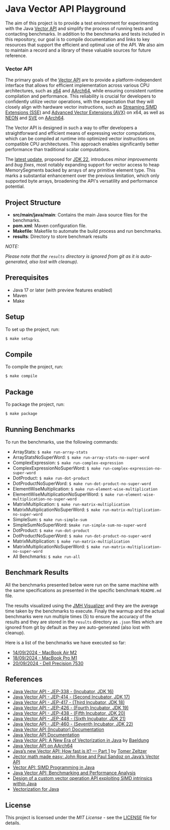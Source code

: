 # Java Vector API Playground

The aim of this project is to provide a test environment for experimenting with the Java [Vector API](https://openjdk.org/jeps/460) and simplify the process of running tests and contacting benchmarks. In addition to the benchmarks and tests included in this repository, our goal is to compile documentation and links to key resources that support the efficient and optimal use of the API. We also aim to maintain a record and a library of these valuable sources for future reference.
### Vector API

The primary goals of the [Vector API](https://openjdk.org/jeps/460) are to provide a platform-independent interface that allows for efficient implementation across various CPU architectures, such as [x64](https://en.wikipedia.org/wiki/X86-64) and [AArch64](https://en.wikipedia.org/wiki/AArch64), while ensuring consistent runtime compilation and performance. This reliability is crucial for developers to confidently utilize vector operations, with the expectation that they will closely align with hardware vector instructions, such as [Streaming SIMD Extensions (SSE)](https://en.wikipedia.org/wiki/Streaming_SIMD_Extensions) and [Advanced Vector Extensions (AVX)](https://en.wikipedia.org/wiki/Advanced_Vector_Extensions) on x64, as well as [NEON](https://en.wikipedia.org/wiki/ARM_architecture#Advanced_SIMD_(NEON)) and [SVE](https://en.wikipedia.org/wiki/Scalable_Vector_Extension) on [AArch64](https://en.wikipedia.org/wiki/AArch64).

The Vector API is designed in such a way to offer developers a straightforward and efficient means of expressing vector computations, which can be compiled at runtime into optimized vector instructions on compatible CPU architectures. This approach enables significantly better performance than traditional scalar computations.

The [latest update](https://openjdk.java.net/jeps/460), proposed for [JDK 22](https://openjdk.org/projects/jdk/22/), introduces _minor improvements_ and _bug fixes_, most notably expanding support for vector access to heap MemorySegments backed by arrays of any primitive element type. This marks a substantial enhancement over the previous limitation, which only supported byte arrays, broadening the API's versatility and performance potential.

## Project Structure

- **src/main/java/main**: Contains the main Java source files for the benchmarks.
- **pom.xml**: Maven configuration file.
- **Makefile**: Makefile to automate the build process and run benchmarks.
- **results**: Directory to store benchmark results 


*NOTE:* 

_Please note that the `results` directory is ignored from git as it is auto-generated, also lost with cleanup)._

## Prerequisites

- Java 17 or later (with preview features enabled)
- Maven
- Make

## Setup

To set up the project, run:

```sh
$ make setup
```

## Compile

To compile the project, run:

```sh
$ make compile
```

## Package

To package the project, run:

```sh
$ make package
```

## Running Benchmarks

To run the benchmarks, use the following commands:  
- ArrayStats: ```$ make run-array-stats```
- ArrayStatsNoSuperWord: ```$ make run-array-stats-no-super-word```
- ComplexExpression: ```$ make run-complex-expression```
- ComplexExpressionNoSuperWord: ```$ make run-complex-expression-no-super-word```
- DotProduct: ```$ make run-dot-product```
- DotProductNoSuperWord: ```$ make run-dot-product-no-super-word```
- ElementWiseMultiplication: ```$ make run-element-wise-multiplication```
- ElementWiseMultiplicationNoSuperWord: ```$ make run-element-wise-multiplication-no-super-word```
- MatrixMultiplication: ```$ make run-matrix-multiplication```
- MatrixMultiplicationNoSuperWord: ```$ make run-matrix-multiplication-no-super-word```
- SimpleSum: ```$ make run-simple-sum```
- SimpleSumNoSuperWord: ```$make run-simple-sum-no-super-word```
- DotProduct: ```$ make run-dot-product```
- DotProductNoSuperWord: ```$ make run-dot-product-no-super-word```
- MatrixMultiplication: ```$ make run-matrix-multiplication```
- MatrixMultiplicationNoSuperWord: ```$ make run-matrix-multiplication-no-super-word```
- All Benchmarks: ```$ make run-all```

## Benchmark Results

All the benchmarks presented below were run on the same machine with the same specifications as presented in the specific benchmark `README.md` file. 

The results visualized  using the [JMH Visualizer](https://jmh.morethan.io/) and they are the average time taken by the benchmarks to execute. Finaly the warmup and the actual benchmarks were run multiple times (5) to ensure the accuracy of the results and they are stored in the `results` directory as `.json` files which are ignored from git by default as they are auto-generated (also lost with cleanup).

Here is a list of the benchmarks we have executed so far:

- [14/09/2024 - MacBook Air M2](benchmark/20240914-macbook-air-m2/README.md) 
- [18/09/2024 - MacBook Pro M1](benchmark/20240918-macbook-pro-m1/README.md) 
- [20/09/2024 - Dell Precision 7530](benchmark/20240920-dell-precision-7530/README.md)

## References

- [Java Vector API - JEP-338 - (Incubator, JDK 16)](https://openjdk.java.net/jeps/338) 
- [Java Vector API - JEP-414 - (Second Incubator, JDK 17)](https://openjdk.java.net/jeps/414) 
- [Java Vector API - JEP-417 - (Third Incubator, JDK 18)](https://openjdk.java.net/jeps/417)
- [Java Vector API - JEP-426 - (Fourth Incubator, JDK 19)](https://openjdk.java.net/jeps/426)
- [Java Vector API - JEP-438 - (Fifth Incubator, JDK 20)](https://openjdk.java.net/jeps/438)
- [Java Vector API - JEP-448 - (Sixth Incubator, JDK 21) ](https://openjdk.java.net/jeps/448)
- [Java Vector API - JEP-460 - (Seventh Incubator, JDK 22)](https://openjdk.java.net/jeps/460)
- [Java Vector API (Incubator) Documentation](https://download.java.net/java/early_access/jdk17/docs/api/jdk.incubator.vector/module-summary.html)
- [Java Vector API Documentation](https://download.java.net/java/early_access/jdk17/docs/api/java.base/java/util/vector/package-summary.html)
- [Java Vector API: A New Era of Vectorization in Java](https://www.baeldung.com/java-vector-api) by [Baeldung](https://www.baeldung.com/)
- [Java Vector API on AArch64](https://community.arm.com/arm-community-blogs/b/high-performance-computing-blog/posts/java-vector-api-on-aarch64)
- [Java’s new Vector API: How fast is it? — Part 1](https://medium.com/@tomerr90/javas-new-vector-api-how-fast-is-it-part-1-1b4c2b573610) by [Tomer Zeltzer](https://github.com/tomerr90) 
- [Jector math made easy: John Rose and Paul Sandoz on Java’s Vector API](https://blogs.oracle.com/javamagazine/post/java-vector-api-simd)
- [Vector API: SIMD Programming in Java](https://www.youtube.com/watch?v=VYo3p4R66N8)
- [Java Vector API: Benchmarking and Performance Analysis](https://dl.acm.org/doi/abs/10.1145/3578360.3580265)
- [Design of a custom vector operation API exploiting SIMD intrinsics within Java](https://ieeexplore.ieee.org/abstract/document/5575190)
- [Vectorization for Java](https://link.springer.com/chapter/10.1007/978-3-642-15672-4_3)

## License

This project is licensed under the _MIT License_ - see the [LICENSE](LICENSE) file for details.